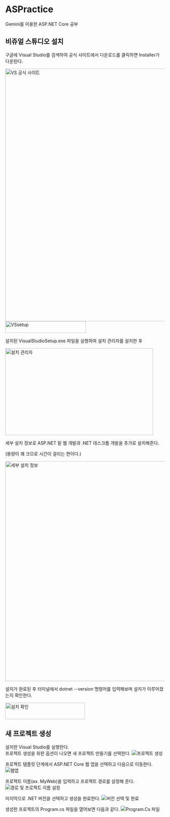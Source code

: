 # ASPractice
Gemini를 이용한 ASP.NET Core 공부
  
## 비쥬얼 스튜디오 설치
구글에 Visual Studio를 검색하여 공식 사이트에서 다운로드를 클릭하면 Installer가 다운된다.
  
<img width="1890" height="796" alt="VS 공식 사이트" src="https://github.com/user-attachments/assets/b95d9160-7c01-48bc-97e2-8e7f9e4f92d9" />

<img width="255" height="37" alt="VSsetup" src="https://github.com/user-attachments/assets/da237c76-91bb-49e7-87f2-8235654652f4" />

설치된 VisualStudioSetup.exe 파일을 실행하여 설치 관리자를 설치한 후

<img width="467" height="274" alt="설치 관리자" src="https://github.com/user-attachments/assets/9cbd7f5b-141b-4cf5-864d-21f00f522653" />

세부 설치 정보로 ASP.NET 밑 웹 개발과 .NET 데스크톱 개발을 추가로 설치해준다.

(용량이 꽤 크므로 시간이 걸리는 편이다.)

<img width="1260" height="693" alt="세부 설치 정보" src="https://github.com/user-attachments/assets/3c7babc6-5adf-4bd3-b7d8-27ff3b273e32" />

설치가 완료된 후 터미널에서 dotnet --version 명령어를 입력해보며 설치가 이루어졌는지 확인한다.

<img width="252" height="52" alt="설치 확인" src="https://github.com/user-attachments/assets/4fb851b3-66c3-466c-b8fc-e1dbf3113fc1" />


## 새 프로젝트 생성

설치한 Visual Studio를 실행한다.  
프로젝트 생성을 위한 옵션이 나오면 새 프로젝트 만들기를 선택한다.
![프로젝트 생성](dummy/1%20프로젝트%20생성/프로젝트%20생성.png)


프로젝트 템플릿 단계에서 ASP.NET Core 웹 앱을 선택하고 다음으로 이동한다.
![웹앱](dummy/1%20프로젝트%20생성/웹앱.png)

프로젝트 이름(ex. MyWeb)을 입력하고 프로젝트 경로를 설정해 준다.
![경로 및 프로젝트 이름 설정](dummy/1%20프로젝트%20생성/경로%20및%20프로젝트%20이름%20설정.png)

마지막으로 .NET 버전을 선택하고 생성을 완료한다.
![버전 선택 및 완료](dummy/1%20프로젝트%20생성/버전%20선택%20및%20완료.png)

생성한 프로젝트의 Program.cs 파일을 열어보면 다음과 같다.
![Program.Cs 파일](dummy/1%20프로젝트%20생성/Program.cs%20파일.png)